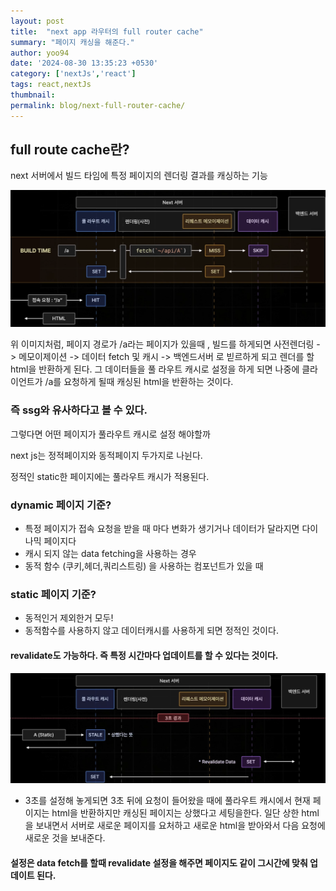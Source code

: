 ```yaml
---
layout: post
title:  "next app 라우터의 full router cache"
summary: "페이지 캐싱을 해준다."
author: yoo94
date: '2024-08-30 13:35:23 +0530'
category: ['nextJs','react']
tags: react,nextJs
thumbnail: 
permalink: blog/next-full-router-cache/
---
```


##  full route cache란?

next 서버에서 빌드 타임에 특정 페이지의 렌더링 결과를 캐싱하는 기능

<img src="/blog/postImg/next083001.png" alt="next083001.png" style="max-width:100%;">

위 이미지처럼, 페이지 경로가 /a라는 페이지가 있을때 ,
빌드를 하게되면 사전렌더링 -> 메모이제이션 -> 데이터 fetch 및 캐시 -> 백엔드서버
로 빋르하게 되고 렌더를 할 html을 반환하게 된다. 그 데이터들을 풀 라우트 캐시로 설정을 하게 되면
나중에 클라이언트가 /a를 요청하게 될때 캐싱된 html을 반환하는 것이다.

### 즉 ssg와 유사하다고 볼 수 있다.

그렇다면 어떤 페이지가 풀라우트 캐시로 설정 해야할까

next js는 정적페이지와 동적페이지 두가지로 나뉜다.

정적인 static한 페이지에는 풀라우트 캐시가 적용된다.

### dynamic 페이지 기준?

- 특정 페이지가 접속 요청을 받을 때 마다 변화가 생기거나 데이터가 달라지면 다이나믹 페이지다
- 캐시 되지 않는 data fetching을 사용하는 경우
- 동적 함수 (쿠키,헤더,쿼리스트링) 을 사용하는 컴포넌트가 있을 때

### static 페이지 기준?

- 동적인거 제외한거 모두!
- 동적함수를 사용하지 않고 데이터캐시를 사용하게 되면 정적인 것이다.

#### revalidate도 가능하다. 즉 특정 시간마다 업데이트를 할 수 있다는 것이다.

<img src="/blog/postImg/next083002.png" alt="next083002.png" style="max-width:100%;">


- 3초를 설정해 놓게되면 3초 뒤에 요청이 들어왔을 때에 풀라우트 캐시에서 현재 페이지는 
html을 반환하지만 캐싱된 페이지는 상했다고 세팅을한다. 일단 상한 html을 보내면서 서버로 새로운 페이지를 요처하고
새로운 html을 받아와서 다음 요청에 새로운 것을 보내준다.

#### 설정은 data fetch를 할때 revalidate 설정을 해주면 페이지도 같이 그시간에 맞춰 업데이트 된다.

